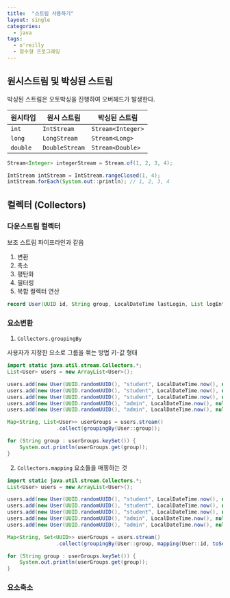 ```yaml
---
title:  "스트림 사용하기"
layout: single
categories:
  - java
tags:
  - o'reilly
  - 함수형 프로그래밍
---
```


## 원시스트림 및 박싱된 스트림
박싱된 스트림은 오토박싱을 진행하여 오버헤드가 발생한다.

|원시타입|원시 스트림|박싱된 스트림|
|-|-|-|
|`int`|`IntStream`|`Stream<Integer>`|
|`long`|`LongStream`|`Stream<Long>`|
|`double`|`DoubleStream`|`Stream<Double>`|


```java
Stream<Integer> integerStream = Stream.of(1, 2, 3, 4);

IntStream intStream = IntStream.rangeClosed(1, 4);
intStream.forEach(System.out::println); // 1, 2, 3, 4
```

## 컬렉터 (Collectors)

### 다운스트림 컬렉터
보조 스트림 파이프라인과 같음

1. 변환
2. 축소
3. 평탄화
4. 필터링
5. 복합 컬렉터 연산

```java
record User(UUID id, String group, LocalDateTime lastLogin, List logEntries) {}
```

### 요소변환
1. `Collectors.groupingBy`

사용자가 지정한 요소로 그룹을 묶는 방법 키-값 형태

```java
import static java.util.stream.Collectors.*;
List<User> users = new ArrayList<User>();

users.add(new User(UUID.randomUUID(), "student", LocalDateTime.now(), null));
users.add(new User(UUID.randomUUID(), "student", LocalDateTime.now(), null));
users.add(new User(UUID.randomUUID(), "student", LocalDateTime.now(), null));
users.add(new User(UUID.randomUUID(), "admin", LocalDateTime.now(), null));
users.add(new User(UUID.randomUUID(), "admin", LocalDateTime.now(), null));

Map<String, List<User>> userGroups = users.stream()
                .collect(groupingBy(User::group));

for (String group : userGroups.keySet()) {
    System.out.println(userGroups.get(group));
}
```

2. `Collectors.mapping`
요소들을 매핑하는 것

```java
import static java.util.stream.Collectors.*;
List<User> users = new ArrayList<User>();

users.add(new User(UUID.randomUUID(), "student", LocalDateTime.now(), null));
users.add(new User(UUID.randomUUID(), "student", LocalDateTime.now(), null));
users.add(new User(UUID.randomUUID(), "student", LocalDateTime.now(), null));
users.add(new User(UUID.randomUUID(), "admin", LocalDateTime.now(), null));
users.add(new User(UUID.randomUUID(), "admin", LocalDateTime.now(), null));

Map<String, Set<UUID>> userGroups = users.stream()
                .collect(groupingBy(User::group, mapping(User::id, toSet())));

for (String group : userGroups.keySet()) {
    System.out.println(userGroups.get(group));
}
```

### 요소축소


































































